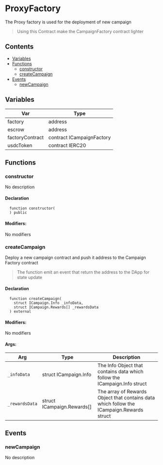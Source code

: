 # ProxyFactory


The Proxy factory is used for the deployment of new campaign

> Using this Contract make the CampaignFactory contract lighter

## Contents
<!-- START doctoc generated TOC please keep comment here to allow auto update -->
<!-- DON'T EDIT THIS SECTION, INSTEAD RE-RUN doctoc TO UPDATE -->

- [Variables](#variables)
- [Functions](#functions)
  - [constructor](#constructor)
  - [createCampaign](#createcampaign)
- [Events](#events)
  - [newCampaign](#newcampaign)

<!-- END doctoc generated TOC please keep comment here to allow auto update -->

## Variables

| Var  | Type |
| ---  | --- |
| factory | address |
| escrow | address |
| factoryContract | contract ICampaignFactory |
| usdcToken | contract IERC20 |



## Functions

### constructor
No description


#### Declaration
```solidity
  function constructor(
  ) public
```

#### Modifiers:
No modifiers



### createCampaign
Deploy a new campaign contract and push it address to the Campaign Factory contract

> The function emit an event that return the address to the DApp for state update


#### Declaration
```solidity
  function createCampaign(
    struct ICampaign.Info _infoData,
    struct ICampaign.Rewards[] _rewardsData
  ) external
```

#### Modifiers:
No modifiers

#### Args:
| Arg | Type | Description |
| --- | --- | --- |
|`_infoData` | struct ICampaign.Info | The Info Object that contains data which follow the ICampaign.Info struct
|`_rewardsData` | struct ICampaign.Rewards[] | The array of Rewards Object that contains data which follow the ICampaign.Rewards struct



## Events

### newCampaign
No description




